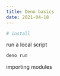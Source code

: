 ```yaml
---
title: Deno basics
date: 2021-04-18
---
```


```bash
# install

```

run a local script

```bash
deno run
```

importing modules
